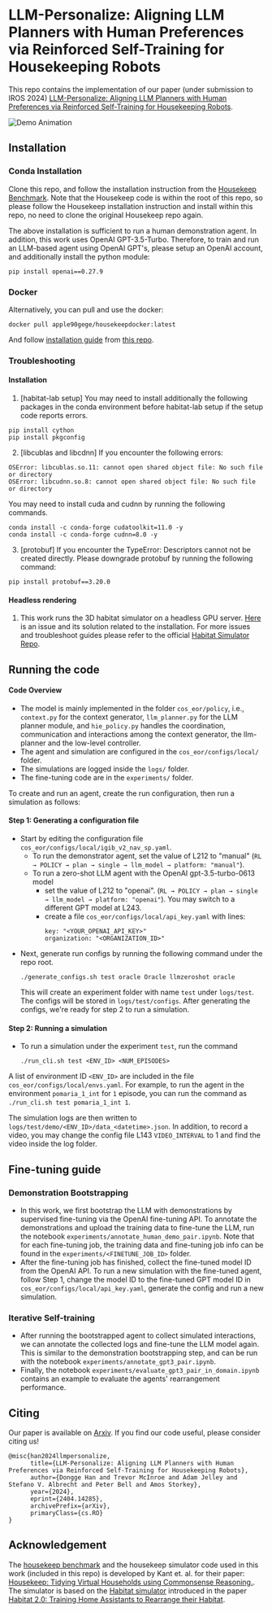 # LLM-Personalize: Aligning LLM Planners with Human Preferences via Reinforced Self-Training for Housekeeping Robots

This repo contains the implementation of our paper (under submission to IROS 2024) [LLM-Personalize: Aligning LLM Planners with Human Preferences via Reinforced Self-Training for Housekeeping Robots](https://donggehan.github.io/projectllmpersonalize/).

![Demo Animation](images/iros_demo.gif)



## Installation

### Conda Installation
Clone this repo, and follow the installation instruction from the [Housekeep Benchmark](https://github.com/yashkant/housekeep). Note that the Housekeep code is within the root of this repo, so please follow the Housekeep installation instruction and install within this repo, no need to clone the original Housekeep repo again.

The above installation is sufficient to run a human demonstration agent.
In addition, this work uses OpenAI GPT-3.5-Turbo. Therefore, to train and run an LLM-based agent using OpenAI GPT's, please setup an OpenAI account, and additionally install the python module:
``` 
pip install openai==0.27.9
```

### Docker
Alternatively, you can pull and use the docker: 
```
docker pull apple90gege/housekeepdocker:latest
```
And follow [installation guide](https://github.com/donggehan/habitatDockerBuilder/blob/master/installationGuides/housekeep_installation_guide_with_manual_habitat_docker.md) from [this repo](https://github.com/donggehan/habitatDockerBuilder).


### Troubleshooting 

#### Installation
1. [habitat-lab setup] You may need to install additionally the following packages in the conda environment before habitat-lab setup if the setup code reports errors.
```
pip install cython
pip install pkgconfig
```

2. [libcublas and libcdnn] If you encounter the following errors: 

```
OSError: libcublas.so.11: cannot open shared object file: No such file or directory
OSError: libcudnn.so.8: cannot open shared object file: No such file or directory
```
You may need to install cuda and cudnn by running the following commands.
```
conda install -c conda-forge cudatoolkit=11.0 -y
conda install -c conda-forge cudnn=8.0 -y
```

3. [protobuf] If you encounter the TypeError: Descriptors cannot not be created directly. Please downgrade protobuf by running the following command:
```
pip install protobuf==3.20.0
```

#### Headless rendering
1. This work runs the 3D habitat simulator on a headless GPU server. [Here](https://github.com/donggehan/eidf-epcc-cluster/blob/troubleshooting/troubleshooting-guides/headless_rendering_EGL_trouble_shoot.md) is an issue and its solution related to the installation. For more issues and troubleshoot guides please refer to the official [Habitat Simulator Repo](https://github.com/facebookresearch/habitat-sim).

## Running the code

#### Code Overview
- The model is mainly implemented in the folder ```cos_eor/policy```, i.e., ```context.py``` for the context generator, ```llm_planner.py``` for the LLM planner module, and ```hie_policy.py``` handles the coordination, communication and interactions among the context generator, the llm-planner and the low-level controller.
- The agent and simulation are configured in the ```cos_eor/configs/local/``` folder.
- The simulations are logged inside the ```logs/``` folder.
- The fine-tuning code are in the ```experiments/``` folder.

To create and run an agent, create the run configuration, then run a simulation as follows:
#### Step 1: Generating a configuration file
- Start by editing the configuration file ```cos_eor/configs/local/igib_v2_nav_sp.yaml```. 
  - To run the demonstrator agent, set the value of L212 to "manual" (```RL → POLICY → plan → single → llm_model → platform: "manual"```).
  - To run a zero-shot LLM agent with the OpenAI gpt-3.5-turbo-0613 model
    - set the value of L212 to "openai". (```RL → POLICY → plan → single → llm_model → platform: "openai"```). You may switch to a different GPT model at L243.
    - create a file ```cos_eor/configs/local/api_key.yaml``` with lines:
      ```
      key: "<YOUR_OPENAI_API_KEY>"
      organization: "<ORGANIZATION_ID>"
      ```
- Next, generate run configs by running the following command under the repo root.  
  ```
  ./generate_configs.sh test oracle Oracle llmzeroshot oracle
  ```
  This will create an experiment folder with name ```test``` under ```logs/test```. The configs will be stored in ```logs/test/configs```. After generating the configs, we're ready for step 2 to run a simulation.

#### Step 2: Running a simulation
- To run a simulation under the experiment ```test```, run the command 
  ```
  ./run_cli.sh test <ENV_ID> <NUM_EPISODES>
  ```
A list of environment ID ```<ENV_ID>``` are included in the file ```cos_eor/configs/local/envs.yaml```. For example, to run the agent in the environment ```pomaria_1_int``` for ```1``` episode, you can run the command as ```./run_cli.sh test pomaria_1_int 1```.

The simulation logs are then written to ```logs/test/demo/<ENV_ID>/data_<datetime>.json```. In addition, to record a video, you may change the config file L143 ```VIDEO_INTERVAL``` to 1 and find the video inside the log folder.

## Fine-tuning guide

### Demonstration Bootstrapping
- In this work, we first bootstrap the LLM with demonstrations by supervised fine-tuning via the OpenAI fine-tuning API. To annotate the demonstrations and upload the training data to fine-tune the LLM, run the notebook ```experiments/annotate_human_demo_pair.ipynb```. Note that for each fine-tuning job, the training data and fine-tuning job info can be found in the ```experiments/<FINETUNE_JOB_ID>``` folder.
- After the fine-tuning job has finished, collect the fine-tuned model ID from the OpenAI API. To run a new simulation with the fine-tuned agent, follow Step 1, change the model ID to the fine-tuned GPT model ID in ```cos_eor/configs/local/api_key.yaml```, generate the config and run a new simulation.


### Iterative Self-training
- After running the bootstrapped agent to collect simulated interactions, we can annotate the collected logs and fine-tune the LLM model again. This is similar to the demonstration bootstrapping step, and can be run with the notebook ```experiments/annotate_gpt3_pair.ipynb```.
- Finally, the notebook ```experiments/evaluate_gpt3_pair_in_domain.ipynb``` contains an example to evaluate the agents' rearrangement performance.


## Citing

Our paper is available on [Arxiv](https://arxiv.org/abs/2404.14285). If you find our code useful, please consider citing us!
```
@misc{han2024llmpersonalize,
      title={LLM-Personalize: Aligning LLM Planners with Human Preferences via Reinforced Self-Training for Housekeeping Robots}, 
      author={Dongge Han and Trevor McInroe and Adam Jelley and Stefano V. Albrecht and Peter Bell and Amos Storkey},
      year={2024},
      eprint={2404.14285},
      archivePrefix={arXiv},
      primaryClass={cs.RO}
}
```


## Acknowledgement
The [housekeep benchmark](https://yashkant.github.io/housekeep/) and the housekeep simulator code used in this work (included in this repo) is developed by Kant et. al. for their paper: [Housekeep: Tidying Virtual Households using Commonsense Reasoning.](https://arxiv.org/abs/2205.10712). The simulator is based on the [Habitat simulator](https://github.com/facebookresearch/habitat-sim) introduced in the paper [Habitat 2.0: Training Home Assistants to Rearrange their Habitat](https://arxiv.org/abs/2106.14405).
